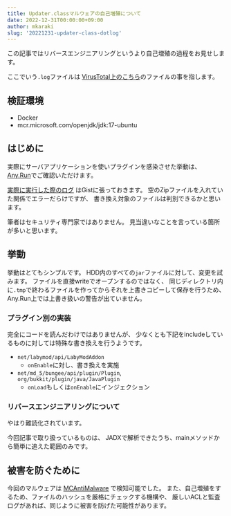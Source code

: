 ```yaml
---
title: Updater.classマルウェアの自己増殖について
date: 2022-12-31T00:00:00+09:00
author: mkaraki
slug: '20221231-updater-class-dotlog'
---
```


この記事ではリバースエンジニアリングというより自己増殖の過程をお見せします。

ここでいう`.log`ファイルは
[VirusTotal上のこちら](https://www.virustotal.com/gui/file/a98cb11c4779fa8b5d81986b2b8e22b1b03e3cce579c2b7b209814cb7e446bfe)のファイルの事を指します。

## 検証環境

- Docker
- mcr.microsoft.com/openjdk/jdk:17-ubuntu

## はじめに

実際にサーバアプリケーションを使いプラグインを感染させた挙動は、
[Any.Run](https://app.any.run/tasks/4ce2e325-fff6-48c3-8a3f-04e59e998137)でご確認いただけます。

[実際に実行した際のログ](https://gist.github.com/mkaraki/15edaf485ec215d3e2ebd6b60559c52d)
はGistに張っておきます。
空のZipファイルを入れていた関係でエラーだらけですが、
書き換え対象のファイルは判別できるかと思います。

筆者はセキュリティ専門家ではありません。
見当違いなことを言っている箇所が多いと思います。

## 挙動

挙動はとてもシンプルです。
HDD内のすべての`jar`ファイルに対して、変更を試みます。
ファイルを直接writeでオープンするのではなく、
同じディレクトリ内に`.tmp`で終わるファイルを作ってからそれを上書きコピーして保存を行うため、Any.Run上では上書き扱いの警告が出ていません。

### プラグイン別の実装

完全にコードを読んだわけではありませんが、
少なくとも下記をincludeしているものに対しては特殊な書き換えを行うようです。

- `net/labymod/api/LabyModAddon`
  - `onEnable`に対し、書き換えを実施
- `net/md_5/bungee/api/plugin/Plugin`,  
  `org/bukkit/plugin/java/JavaPlugin`
  - `onLoad`もしくは`onEnable`にインジェクション

### リバースエンジニアリングについて

やはり難読化されています。

今回記事で取り扱っているものは、
JADXで解析できたうち、mainメソッドから簡単に追えた範囲のみです。

## 被害を防ぐために

今回のマルウェアは
[MCAntiMalware](https://github.com/OpticFusion1/MCAntiMalware)
で検知可能でした。
また、自己増殖をするため、ファイルのハッシュを厳格にチェックする機構や、
厳しいACLと監査ログがあれば、同じように被害を防げた可能性があります。